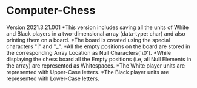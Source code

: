 # Computer-Chess

Version 2021.3.21.001
  *This version includes saving all the units of White and Black players in a two-dimensional array (data-type: char) and also printing them on a board.
  *The board is created using the special characters "|" and "_".
  *All the empty positions on the board are stored in the corresponding Array Location as Null Characters('\0').
  *While displaying the chess board all the Empty positions (i.e, all Null Elements in the array) are represented as Whitespaces. 
  *The White player units are represented with Upper-Case letters.
  *The Black player units are represented with Lower-Case letters.
 
 

